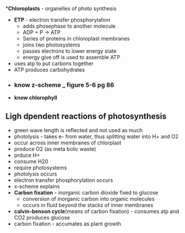 *__Chloroplasts__ - organelles of photo synthesis
* __ETP__ - electron transfer phosphorylation 
    * adds phosephase to another molecule
    * ADP + P -> ATP
    * Series of proteins in chloroplast membranes
    * joins two photosystems
    * passes electrons to lower energy state
    * energy give off is used to assemble ATP
* uses atp to put carbons together 
* ATP produces carbohydrates
* ### know z-scheme _ figure 5-6 pg 86
* __know chlorophyll__

## Ligh dpendent reactions of photosynthesis
* green wave length is reflected and not used as much
* photolysis - takes e- from water, thus splitting water into H+ and O2
* occur across inner membranes of chlorplast
* produce O2 (as meta bolic waste)
* prduce H+
* consume H20
* require photosystems
* photolysis occurs
* electron transfer phosphorylation occurs
* x-scheme explains
* __Carbon fixation__ - inorganic carbon dioxide fixed to glucose
    * conversion of inorganic carbon into organic molecules
    * occurs in fluid beyond the stacks of inner membranes
* __calvin-benson cycle__(means of carbon fixation) - consumes atp and CO2 produces glucose
* carbon fixation - accumates as plant growth
